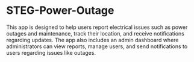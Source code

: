 # STEG-Power-Outage
This app is designed to help users report electrical issues such as power outages and maintenance, track their location, and receive notifications regarding updates. The app also includes an admin dashboard where administrators can view reports, manage users, and send notifications to users regarding issues like outages.
